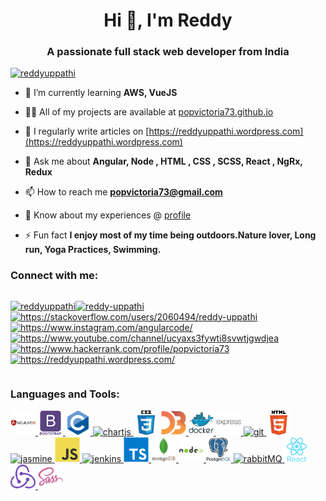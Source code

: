 <h1 align="center">Hi 👋, I'm Reddy</h1>
<h3 align="center">A passionate full stack web developer from India</h3>

<p align="left"> <a href="https://twitter.com/reddyuppathi" target="blank"><img src="https://img.shields.io/twitter/follow/reddyuppathi?logo=twitter&style=for-the-badge" alt="reddyuppathi" /></a> </p>

- 🌱 I’m currently learning **AWS, VueJS**

- 👨‍💻 All of my projects are available at [popvictoria73.github.io](popvictoria73.github.io)

- 📝 I regularly write articles on [https://reddyuppathi.wordpress.com](https://reddyuppathi.wordpress.com)

- 💬 Ask me about **Angular, Node , HTML , CSS , SCSS, React , NgRx, Redux**

- 📫 How to reach me **popvictoria73@gmail.com**

- 📄 Know about my experiences @ [profile](https://popvictoria73.github.io/assets/Reddy_Senior_WebDev_7_Yrs_Exp_Resume.pdf)

- ⚡ Fun fact **I enjoy most of my time being outdoors.Nature lover, Long run, Yoga Practices, Swimming.**


<h3 align="left">Connect with me:</h3>
<p align="left" style="display:inline-block">
<a href="https://twitter.com/reddyuppathi" target="_blank"><img src="https://cdn.jsdelivr.net/npm/simple-icons@v3/icons/twitter.svg" alt="reddyuppathi" height="30" width="40" /></a><a href="https://linkedin.com/in/reddy-uppathi" target="_blank"><img src="https://cdn.jsdelivr.net/npm/simple-icons@3.0.1/icons/linkedin.svg" alt="reddy-uppathi" height="30" width="40" /></a><a href="https://stackoverflow.com/users/2060494/reddy-uppathi" target="_blank"><img  src="https://cdn.jsdelivr.net/npm/simple-icons@3.0.1/icons/stackoverflow.svg" alt="https://stackoverflow.com/users/2060494/reddy-uppathi" height="30" width="40" /></a><a href="https://www.instagram.com/angularcode/" target="_blank"><img src="https://cdn.jsdelivr.net/npm/simple-icons@3.0.1/icons/instagram.svg" alt="https://www.instagram.com/angularcode/" height="30" width="40" /></a><a href="https://www.youtube.com/channel/ucyaxs3fywti8svwtjgwdjea" target="_blank"><img  src="https://cdn.jsdelivr.net/npm/simple-icons@3.1.0/icons/youtube.svg" alt="https://www.youtube.com/channel/ucyaxs3fywti8svwtjgwdjea" height="30" width="40" /></a><a href="https://www.hackerrank.com/profile/popvictoria73" target="_blank"><img  src="https://cdn.jsdelivr.net/npm/simple-icons@3.1.0/icons/hackerrank.svg" alt="https://www.hackerrank.com/profile/popvictoria73" height="30" width="40" /></a><a href="https://reddyuppathi.wordpress.com/" target="_blank"><img src="https://cdn.jsdelivr.net/npm/simple-icons@3.1.0/icons/rss.svg" alt="https://reddyuppathi.wordpress.com/" height="30" width="40" /></a></p>

<h3 align="left">Languages and Tools:</h3>
<p align="left"> 
<a href="https://angular.io" target="_blank"> <img src="https://raw.githubusercontent.com/devicons/devicon/master/icons/angularjs/angularjs-original-wordmark.svg" alt="angularjs" width="40" height="40"/> </a><a href="https://getbootstrap.com" target="_blank"> <img src="https://raw.githubusercontent.com/devicons/devicon/master/icons/bootstrap/bootstrap-plain-wordmark.svg" alt="bootstrap" width="40" height="40"/> </a> 
<a href="https://www.cprogramming.com/" target="_blank"> <img src="https://raw.githubusercontent.com/devicons/devicon/master/icons/c/c-original.svg" alt="c" width="40" height="40"/> </a>
 <a href="https://www.chartjs.org" target="_blank"> <img src="https://www.chartjs.org/media/logo-title.svg" alt="chartjs" width="40" height="40"/> </a><a href="https://www.w3schools.com/css/" target="_blank"> <img src="https://raw.githubusercontent.com/devicons/devicon/master/icons/css3/css3-original-wordmark.svg" alt="css3" width="40" height="40"/></a> <a href="https://d3js.org/" target="_blank"> <img src="https://raw.githubusercontent.com/devicons/devicon/master/icons/d3js/d3js-original.svg" alt="d3js" width="40" height="40"/> </a> <a href="https://www.docker.com/" target="_blank"> <img src="https://raw.githubusercontent.com/devicons/devicon/master/icons/docker/docker-original-wordmark.svg" alt="docker" width="40" height="40"/> </a> <a href="https://expressjs.com" target="_blank"> <img src="https://raw.githubusercontent.com/devicons/devicon/master/icons/express/express-original-wordmark.svg" alt="express" width="40" height="40"/> </a> <a href="https://git-scm.com/" target="_blank"> <img src="https://www.vectorlogo.zone/logos/git-scm/git-scm-icon.svg" alt="git" width="40" height="40"/> </a> <a href="https://www.w3.org/html/" target="_blank"> <img src="https://raw.githubusercontent.com/devicons/devicon/master/icons/html5/html5-original-wordmark.svg" alt="html5" width="40" height="40"/> </a> <a href="https://jasmine.github.io/" target="_blank"> <img src="https://www.vectorlogo.zone/logos/jasmine/jasmine-icon.svg" alt="jasmine" width="40" height="40"/> </a> <a href="https://developer.mozilla.org/en-US/docs/Web/JavaScript" target="_blank"> <img src="https://raw.githubusercontent.com/devicons/devicon/master/icons/javascript/javascript-original.svg" alt="javascript" width="40" height="40"/> </a> <a href="https://www.jenkins.io" target="_blank"> <img src="https://www.vectorlogo.zone/logos/jenkins/jenkins-icon.svg" alt="jenkins" width="40" height="40"/> </a> <a href="https://www.typescriptlang.org/" target="_blank"> <img src="https://raw.githubusercontent.com/devicons/devicon/master/icons/typescript/typescript-original.svg" alt="typescript" width="40" height="40"/> </a> <a href="https://www.mongodb.com/" target="_blank"> <img src="https://raw.githubusercontent.com/devicons/devicon/master/icons/mongodb/mongodb-original-wordmark.svg" alt="mongodb" width="40" height="40"/> </a> <a href="https://nodejs.org" target="_blank"> <img src="https://raw.githubusercontent.com/devicons/devicon/master/icons/nodejs/nodejs-original-wordmark.svg" alt="nodejs" width="40" height="40"/> </a> <a href="https://www.postgresql.org" target="_blank"> <img src="https://raw.githubusercontent.com/devicons/devicon/master/icons/postgresql/postgresql-original-wordmark.svg" alt="postgresql" width="40" height="40"/> </a> <a href="https://www.rabbitmq.com" target="_blank"> <img src="https://www.vectorlogo.zone/logos/rabbitmq/rabbitmq-icon.svg" alt="rabbitMQ" width="40" height="40"/> </a> <a href="https://reactjs.org/" target="_blank"> <img src="https://raw.githubusercontent.com/devicons/devicon/master/icons/react/react-original-wordmark.svg" alt="react" width="40" height="40"/> </a> <a href="https://redux.js.org" target="_blank"> <img src="https://raw.githubusercontent.com/devicons/devicon/master/icons/redux/redux-original.svg" alt="redux" width="40" height="40"/> </a> <a href="https://sass-lang.com" target="_blank"> <img src="https://raw.githubusercontent.com/devicons/devicon/master/icons/sass/sass-original.svg" alt="sass" width="40" height="40"/> </a></p>
